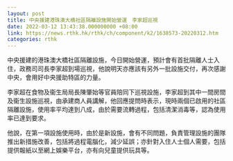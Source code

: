 ```yaml
---
layout: post
title: 中央援建港珠澳大橋社區隔離設施開始營運　李家超巡視
date: 2022-03-12 13:43:38.000000000 +08:00
link: https://news.rthk.hk/rthk/ch/component/k2/1638573-20220312.htm
categories: rthk
---
```


中央援建的港珠澳大橋社區隔離設施，今日開始營運，預計會有首批隔離人士入住，政務司司長李家超到場巡視，他說明天亦應該有另外一批設施交付，再次感謝中央，會用好中央援助特區的力量。

李家超在食物及衞生局局長陳肇始等官員陪同下巡視設施，李家超到其中一間房間及衞生設施巡視，由承建商人員講解，他回應提問時表示，現時兩個已啟用的社區隔離設施，使用率平均達到八成，由於需要流轉過程，包括清潔消毒等，認為使用率已達到要求。

他說，在第一項設施使用時，由於是新設施，會有不同問題，負責管理設施的團隊推出新措施改善，包括將過程電腦化，減少延誤；亦針對入住人士個人需要，包括提供報紙以至網上娛樂平台，亦有向兒童提供玩具等。
